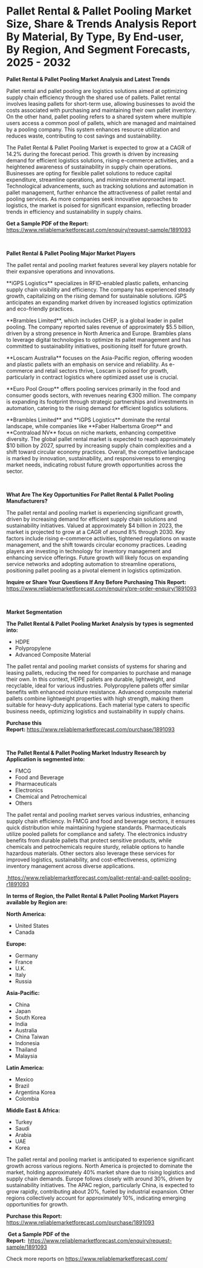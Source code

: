 <p><h1>Pallet Rental & Pallet Pooling Market Size, Share & Trends Analysis Report By Material, By Type, By End-user, By Region, And Segment Forecasts, 2025 - 2032</h1></p><p><strong>Pallet Rental & Pallet Pooling Market Analysis and Latest Trends</strong></p>
<p><p>Pallet rental and pallet pooling are logistics solutions aimed at optimizing supply chain efficiency through the shared use of pallets. Pallet rental involves leasing pallets for short-term use, allowing businesses to avoid the costs associated with purchasing and maintaining their own pallet inventory. On the other hand, pallet pooling refers to a shared system where multiple users access a common pool of pallets, which are managed and maintained by a pooling company. This system enhances resource utilization and reduces waste, contributing to cost savings and sustainability.</p><p>The Pallet Rental & Pallet Pooling Market is expected to grow at a CAGR of 14.2% during the forecast period. This growth is driven by increasing demand for efficient logistics solutions, rising e-commerce activities, and a heightened awareness of sustainability in supply chain operations. Businesses are opting for flexible pallet solutions to reduce capital expenditure, streamline operations, and minimize environmental impact. Technological advancements, such as tracking solutions and automation in pallet management, further enhance the attractiveness of pallet rental and pooling services. As more companies seek innovative approaches to logistics, the market is poised for significant expansion, reflecting broader trends in efficiency and sustainability in supply chains.</p></p>
<p><strong>Get a Sample PDF of the Report:&nbsp;</strong> <a href="https://www.reliablemarketforecast.com/enquiry/request-sample/1891093?utm_campaign=3549&utm_medium=2&utm_source=Github&utm_content=ia&utm_term=28032025&utm_id=pallet-rental-pallet-pooling">https://www.reliablemarketforecast.com/enquiry/request-sample/1891093</a></p>
<p>&nbsp;</p>
<p><strong>Pallet Rental & Pallet Pooling Major Market Players</strong></p>
<p><p>The pallet rental and pooling market features several key players notable for their expansive operations and innovations. </p><p>**iGPS Logistics** specializes in RFID-enabled plastic pallets, enhancing supply chain visibility and efficiency. The company has experienced steady growth, capitalizing on the rising demand for sustainable solutions. iGPS anticipates an expanding market driven by increased logistics optimization and eco-friendly practices.</p><p>**Brambles Limited**, which includes CHEP, is a global leader in pallet pooling. The company reported sales revenue of approximately $5.5 billion, driven by a strong presence in North America and Europe. Brambles plans to leverage digital technologies to optimize its pallet management and has committed to sustainability initiatives, positioning itself for future growth.</p><p>**Loscam Australia** focuses on the Asia-Pacific region, offering wooden and plastic pallets with an emphasis on service and reliability. As e-commerce and retail sectors thrive, Loscam is poised for growth, particularly in contract logistics where optimized asset use is crucial.</p><p>**Euro Pool Group** offers pooling services primarily in the food and consumer goods sectors, with revenues nearing €300 million. The company is expanding its footprint through strategic partnerships and investments in automation, catering to the rising demand for efficient logistics solutions.</p><p>**Brambles Limited** and **iGPS Logistics** dominate the rental landscape, while companies like **Faber Halbertsma Groep** and **Contraload NV** focus on niche markets, enhancing competitive diversity. The global pallet rental market is expected to reach approximately $10 billion by 2027, spurred by increasing supply chain complexities and a shift toward circular economy practices. Overall, the competitive landscape is marked by innovation, sustainability, and responsiveness to emerging market needs, indicating robust future growth opportunities across the sector.</p></p>
<p>&nbsp;</p>
<p><strong>What Are The Key Opportunities For Pallet Rental & Pallet Pooling Manufacturers?</strong></p>
<p><p>The pallet rental and pooling market is experiencing significant growth, driven by increasing demand for efficient supply chain solutions and sustainability initiatives. Valued at approximately $4 billion in 2023, the market is projected to grow at a CAGR of around 8% through 2030. Key factors include rising e-commerce activities, tightened regulations on waste management, and the shift towards circular economy practices. Leading players are investing in technology for inventory management and enhancing service offerings. Future growth will likely focus on expanding service networks and adopting automation to streamline operations, positioning pallet pooling as a pivotal element in logistics optimization.</p></p>
<p><strong>Inquire or Share Your Questions If Any Before Purchasing This Report:</strong> <a href="https://www.reliablemarketforecast.com/enquiry/pre-order-enquiry/1891093?utm_campaign=3549&utm_medium=2&utm_source=Github&utm_content=ia&utm_term=28032025&utm_id=pallet-rental-pallet-pooling">https://www.reliablemarketforecast.com/enquiry/pre-order-enquiry/1891093</a></p>
<p>&nbsp;</p>
<p><strong>Market Segmentation</strong></p>
<p><strong>The Pallet Rental & Pallet Pooling Market Analysis by types is segmented into:</strong></p>
<p><ul><li>HDPE</li><li>Polypropylene</li><li>Advanced Composite Material</li></ul></p>
<p><p>The pallet rental and pooling market consists of systems for sharing and leasing pallets, reducing the need for companies to purchase and manage their own. In this context, HDPE pallets are durable, lightweight, and recyclable, ideal for various industries. Polypropylene pallets offer similar benefits with enhanced moisture resistance. Advanced composite material pallets combine lightweight properties with high strength, making them suitable for heavy-duty applications. Each material type caters to specific business needs, optimizing logistics and sustainability in supply chains.</p></p>
<p><strong>Purchase this Report:&nbsp;</strong><a href="https://www.reliablemarketforecast.com/purchase/1891093?utm_campaign=3549&utm_medium=2&utm_source=Github&utm_content=ia&utm_term=28032025&utm_id=pallet-rental-pallet-pooling">https://www.reliablemarketforecast.com/purchase/1891093</a></p>
<p>&nbsp;</p>
<p><strong>The Pallet Rental & Pallet Pooling Market Industry Research by Application is segmented into:</strong></p>
<p><ul><li>FMCG</li><li>Food and Beverage</li><li>Pharmaceuticals</li><li>Electronics</li><li>Chemical and Petrochemical</li><li>Others</li></ul></p>
<p><p>The pallet rental and pooling market serves various industries, enhancing supply chain efficiency. In FMCG and food and beverage sectors, it ensures quick distribution while maintaining hygiene standards. Pharmaceuticals utilize pooled pallets for compliance and safety. The electronics industry benefits from durable pallets that protect sensitive products, while chemicals and petrochemicals require sturdy, reliable options to handle hazardous materials. Other sectors also leverage these services for improved logistics, sustainability, and cost-effectiveness, optimizing inventory management across diverse applications.</p></p>
<p><a href="https://www.reliablemarketforecast.com/pallet-rental-and-pallet-pooling-r1891093?utm_campaign=3549&utm_medium=2&utm_source=Github&utm_content=ia&utm_term=28032025&utm_id=pallet-rental-pallet-pooling">&nbsp;https://www.reliablemarketforecast.com/pallet-rental-and-pallet-pooling-r1891093</a></p>
<p><strong>In terms of Region, the Pallet Rental & Pallet Pooling Market Players available by Region are:</strong></p>
<p>
    <p> <strong> North America: </strong>
        <ul>
            <li>United States</li>
            <li>Canada</li>
        </ul>
        </p> 
    <p> <strong> Europe: </strong>
        <ul>
            <li>Germany</li>
            <li>France</li>
            <li>U.K.</li>
            <li>Italy</li>
            <li>Russia</li>
        </ul>
        </p> 
    <p> <strong> Asia-Pacific: </strong>
        <ul>
            <li>China</li>
            <li>Japan</li>
            <li>South Korea</li>
            <li>India</li>
            <li>Australia</li>
            <li>China Taiwan</li>
            <li>Indonesia</li>
            <li>Thailand</li>
            <li>Malaysia</li>
        </ul>
        </p> 
    <p> <strong> Latin America: </strong>
        <ul>
            <li>Mexico</li>
            <li>Brazil</li>
            <li>Argentina Korea</li>
            <li>Colombia</li>
        </ul>
        </p> 
    <p> <strong> Middle East & Africa: </strong>
        <ul>
            <li>Turkey</li>
            <li>Saudi</li>
            <li>Arabia</li>
            <li>UAE</li>
            <li>Korea</li>
        </ul>
    </p>
    </p>
<p><p>The pallet rental and pooling market is anticipated to experience significant growth across various regions. North America is projected to dominate the market, holding approximately 40% market share due to rising logistics and supply chain demands. Europe follows closely with around 30%, driven by sustainability initiatives. The APAC region, particularly China, is expected to grow rapidly, contributing about 20%, fueled by industrial expansion. Other regions collectively account for approximately 10%, indicating emerging opportunities for growth.</p></p>
<p><strong>Purchase this Report: </strong><a href="https://www.reliablemarketforecast.com/purchase/1891093?utm_campaign=3549&utm_medium=2&utm_source=Github&utm_content=ia&utm_term=28032025&utm_id=pallet-rental-pallet-pooling">https://www.reliablemarketforecast.com/purchase/1891093</a></p>
<p>&nbsp;<strong>Get a Sample PDF of the Report:&nbsp;&nbsp;</strong><a href="https://www.reliablemarketforecast.com/enquiry/request-sample/1891093?utm_campaign=3549&utm_medium=2&utm_source=Github&utm_content=ia&utm_term=28032025&utm_id=pallet-rental-pallet-pooling">https://www.reliablemarketforecast.com/enquiry/request-sample/1891093</a></p>
<p><strong></strong></p>
<p>Check more reports on <a href="https://www.reliablemarketforecast.com/?utm_campaign=3549&utm_medium=2&utm_source=Github&utm_content=ia&utm_term=28032025&utm_id=pallet-rental-pallet-pooling">https://www.reliablemarketforecast.com/</a></p>